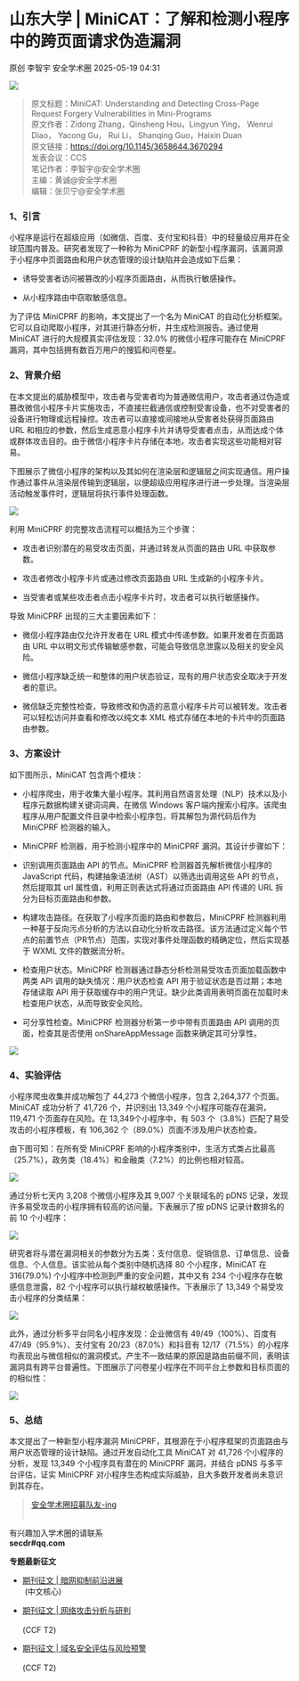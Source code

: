 #  山东大学 | MiniCAT：了解和检测小程序中的跨页面请求伪造漏洞   
原创 李智宇  安全学术圈   2025-05-19 04:31  
  
![](https://mmbiz.qpic.cn/sz_mmbiz_png/6Dibw6L070WEmQgOI3vhpicia2CXAswSgib5es6FOsLIMTRuHDNQw1HfDZP3uleR8YwEkubVzFWibmaLeUdgXiavZABQ/640?wx_fmt=png&from=appmsg "")  
> 原文标题：MiniCAT: Understanding and Detecting Cross-Page Request Forgery Vulnerabilities in Mini-Programs  
原文作者：Zidong Zhang，Qinsheng Hou，Lingyun Ying， Wenrui Diao， Yacong Gu， Rui Li， Shanqing Guo，Haixin Duan  
原文链接：https://doi.org/10.1145/3658644.3670294  
发表会议：CCS  
笔记作者：李智宇@安全学术圈  
主编：黄诚@安全学术圈  
编辑：张贝宁@安全学术圈  
  
### 1、引言  
  
小程序是运行在超级应用（如微信、百度、支付宝和抖音）中的轻量级应用并在全球范围内普及。研究者发现了一种称为 MiniCPRF 的新型小程序漏洞，该漏洞源于小程序中页面路由和用户状态管理的设计缺陷并会造成如下后果：  
- 诱导受害者访问被篡改的小程序页面路由，从而执行敏感操作。  
  
- 从小程序路由中窃取敏感信息。  
  
为了评估 MiniCPRF 的影响，本文提出了一个名为 MiniCAT 的自动化分析框架。它可以自动爬取小程序，对其进行静态分析，并生成检测报告。通过使用 MiniCAT 进行的大规模真实评估发现：32.0% 的微信小程序可能存在 MiniCPRF 漏洞，其中包括拥有数百万用户的搜狐和问卷星。  
### 2、背景介绍  
  
在本文提出的威胁模型中，攻击者与受害者均为普通微信用户，攻击者通过伪造或篡改微信小程序卡片实施攻击，不直接拦截通信或控制受害设备，也不对受害者的设备进行物理或远程操控。攻击者可以直接或间接地从受害者处获得页面路由 URL 和相应的参数，然后生成恶意小程序卡片并诱导受害者点击，从而达成个体或群体攻击目的。由于微信小程序卡片存储在本地，攻击者实现这些功能相对容易。  
  
下图展示了微信小程序的架构以及其如何在渲染层和逻辑层之间实现通信。用户操作通过事件从渲染层传输到逻辑层，以便超级应用程序进行进一步处理。当渲染层活动触发事件时，逻辑层将执行事件处理函数。  
  
![](https://mmbiz.qpic.cn/sz_mmbiz_png/6Dibw6L070WEmQgOI3vhpicia2CXAswSgib5qq3NYIK0gsQ3cUquRMlKjmoR9WOoqKmJwmHMMzcK22U4kwGbNqEMLQ/640?wx_fmt=png&from=appmsg "")  
  
利用 MiniCPRF 的完整攻击流程可以概括为三个步骤：  
- 攻击者识别潜在的易受攻击页面，并通过转发从页面的路由 URL 中获取参数。  
  
- 攻击者修改小程序卡片或通过修改页面路由 URL 生成新的小程序卡片。  
  
- 当受害者或某些攻击者点击小程序卡片时，攻击者可以执行敏感操作。  
  
导致 MiniCPRF 出现的三大主要因素如下：  
- 微信小程序路由仅允许开发者在 URL 模式中传递参数。如果开发者在页面路由 URL 中以明文形式传输敏感参数，可能会导致信息泄露以及相关的安全风险。  
  
- 微信小程序缺乏统一和整体的用户状态验证，现有的用户状态安全取决于开发者的意识。  
  
- 微信缺乏完整性检查，导致修改和伪造的恶意小程序卡片可以被转发。攻击者可以轻松访问并查看和修改以纯文本 XML 格式存储在本地的卡片中的页面路由参数。  
  
### 3、方案设计  
  
如下图所示，MiniCAT 包含两个模块：  
- 小程序爬虫，用于收集大量小程序。其利用自然语言处理（NLP）技术以及小程序元数据构建关键词词典，在微信 Windows 客户端内搜索小程序。该爬虫程序从用户配置文件目录中检索小程序包，将其解包为源代码后作为 MiniCPRF 检测器的输入。  
  
- MiniCPRF 检测器，用于检测小程序中的 MiniCPRF 漏洞。其设计步骤如下：  
  
- 识别调用页面路由 API 的节点。MiniCPRF 检测器首先解析微信小程序的 JavaScript 代码，构建抽象语法树（AST）以筛选出调用这些 API 的节点，然后提取其 url 属性值，利用正则表达式将通过页面路由 API 传递的 URL 拆分为目标页面路由和参数。  
  
- 构建攻击路径。在获取了小程序页面的路由和参数后，MiniCPRF 检测器利用一种基于反向污点分析的方法以自动化分析攻击路径。该方法通过定义每个节点的前置节点（PR节点）范围，实现对事件处理函数的精确定位，然后实现基于 WXML 文件的数据流分析。  
  
- 检查用户状态。MiniCPRF 检测器通过静态分析检测易受攻击页面加载函数中两类 API 调用的缺失情况：用户状态检查 API 用于验证状态是否过期；本地存储读取 API 用于获取缓存中的用户凭证。缺少此类调用表明页面在加载时未检查用户状态，从而导致安全风险。  
  
- 可分享性检查。MiniCPRF 检测器分析第一步中带有页面路由 API 调用的页面，检查其是否使用 onShareAppMessage 函数来确定其可分享性。  
  
![](https://mmbiz.qpic.cn/sz_mmbiz_png/6Dibw6L070WEmQgOI3vhpicia2CXAswSgib5qia7T5NUQjL1rrNRNhX0bn86YyZD3smiaJY9Z2Y0DCEbBOTD6tA7D0pA/640?wx_fmt=png&from=appmsg "")  
### 4、实验评估  
  
小程序爬虫收集并成功解包了 44,273 个微信小程序，包含 2,264,377 个页面。MiniCAT 成功分析了 41,726 个，并识别出 13,349 个小程序可能存在漏洞，119,471 个页面存在风险。在 13,349个小程序中，有 503 个（3.8%）匹配了易受攻击的小程序模板，有 106,362 个（89.0%）页面不涉及用户状态检查。  
  
由下图可知：在所有受 MiniCPRF 影响的小程序类别中，生活方式类占比最高（25.7%），政务类（18.4%）和金融类（7.2%）的比例也相对较高。  
  
![](https://mmbiz.qpic.cn/sz_mmbiz_png/6Dibw6L070WEmQgOI3vhpicia2CXAswSgib59VyRgRxFLspoosPial1JZMqfMKCiaA2qh6DibFWSjq32HPJ2sIQvWvtrA/640?wx_fmt=png&from=appmsg "")  
  
通过分析七天内 3,208 个微信小程序及其 9,007 个关联域名的 pDNS 记录，发现许多易受攻击的小程序拥有较高的访问量。下表展示了按 pDNS 记录计数排名的前 10 个小程序：  
  
![](https://mmbiz.qpic.cn/sz_mmbiz_png/6Dibw6L070WEmQgOI3vhpicia2CXAswSgib57ZC1e5IYoXgBXA8TTw1G2cjodia0cAdTdMF3ByIwKT6TsYRTkZrUpQg/640?wx_fmt=png&from=appmsg "")  
  
研究者将与潜在漏洞相关的参数分为五类：支付信息、促销信息、订单信息、设备信息、个人信息。该实验从每个类别中随机选择 80 个小程序，MiniCAT 在 316(79.0%) 个小程序中检测到严重的安全问题，其中又有 234 个小程序存在敏感信息泄露，82 个小程序可以执行越权敏感操作。下表展示了 13,349 个易受攻击小程序的分类结果：  
  
![](https://mmbiz.qpic.cn/sz_mmbiz_png/6Dibw6L070WEmQgOI3vhpicia2CXAswSgib5YwSLzf4wOEFo1KpfCbzz39tjKlU2JU1W3EO9LYtFicNeV229VrdFCdw/640?wx_fmt=png&from=appmsg "")  
  
此外，通过分析多平台同名小程序发现：企业微信有 49/49（100%）、百度有 47/49（95.9%）、支付宝有 20/23（87.0%）和抖音有 12/17（71.5%）的小程序均表现出与微信相似的漏洞模式。产生不一致结果的原因是路由前缀不同，表明该漏洞具有跨平台普遍性。下图展示了问卷星小程序在不同平台上参数和目标页面的的相似性：  
  
![](https://mmbiz.qpic.cn/sz_mmbiz_png/6Dibw6L070WEmQgOI3vhpicia2CXAswSgib5STF9Uib7iaQPDvrwVslLhhM2zDbeAheWF6HNBa1jDVTDzdBdRQ6dhOUQ/640?wx_fmt=png&from=appmsg "")  
### 5、总结  
  
本文提出了一种新型小程序漏洞 MiniCPRF，其根源在于小程序框架的页面路由与用户状态管理的设计缺陷。通过开发自动化工具 MiniCAT 对 41,726 个小程序的分析，发现 13,349 个小程序具有潜在的 MiniCPRF 漏洞，并结合 pDNS 与多平台评估，证实 MiniCPRF 对小程序生态构成实际威胁，且大多数开发者尚未意识到其存在。  
  
> [安全学术圈招募队友-ing](http://mp.weixin.qq.com/s?__biz=MzU5MTM5MTQ2MA==&mid=2247484475&idx=1&sn=2c91c6a161d1c5bc3b424de3bccaaee0&chksm=fe2efbb0c95972a67513c3340c98e20c752ca06d8575838c1af65fc2d6ddebd7f486aa75f6c3&scene=21#wechat_redirect)  
   
  
有兴趣加入学术圈的请联系   
**secdr#qq.com**  
  
  
**专题最新征文**  
- [期刊征文 | 暗网抑制前沿进展](https://mp.weixin.qq.com/s?__biz=MzU5MTM5MTQ2MA==&mid=2247491610&idx=1&sn=8b6c9caf92435cbd9b76b77686619972&scene=21#wechat_redirect)  
 (中文核心)  
  
- [期刊征文 | 网络攻击分析与研判](https://mp.weixin.qq.com/s?__biz=MzU5MTM5MTQ2MA==&mid=2247491661&idx=1&sn=ab0a97741cdf854757ef3024b03f1d44&scene=21#wechat_redirect)  
   
(CCF T2)  
  
- [期刊征文 | 域名安全评估与风险预警](https://mp.weixin.qq.com/s?__biz=MzU5MTM5MTQ2MA==&mid=2247491703&idx=1&sn=7f351031fc81e1b63d5215ddb8dc91b5&scene=21#wechat_redirect)  
   
(CCF T2)  
  
  
  
